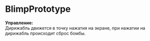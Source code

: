 # BlimpPrototype

<b>Управление:</b>
<br>
Дирижабль движется в точку нажатия на экране, при нажатии на дирижабль происходит сброс бомбы.
